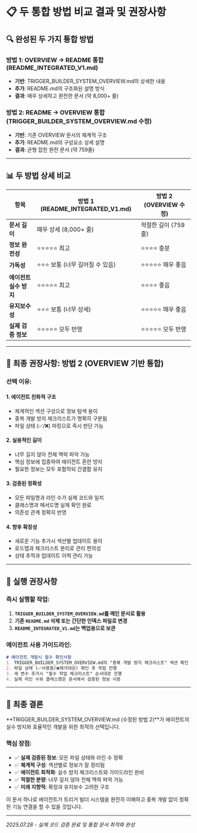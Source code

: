 # 📋 두 통합 방법 비교 결과 및 권장사항

## 🔍 완성된 두 가지 통합 방법

### 방법 1: OVERVIEW → README 통합 (README_INTEGRATED_V1.md)
- **기반**: TRIGGER_BUILDER_SYSTEM_OVERVIEW.md의 상세한 내용
- **추가**: README.md의 구조화된 설명 방식
- **결과**: 매우 상세하고 완전한 문서 (약 8,000+ 줄)

### 방법 2: README → OVERVIEW 통합 (TRIGGER_BUILDER_SYSTEM_OVERVIEW.md 수정)
- **기반**: 기존 OVERVIEW 문서의 체계적 구조
- **추가**: README.md의 구성요소 상세 설명
- **결과**: 균형 잡힌 완전 문서 (약 759줄)

---

## 📊 두 방법 상세 비교

| 항목 | 방법 1 (README_INTEGRATED_V1.md) | 방법 2 (OVERVIEW 수정) |
|------|-----------------------------------|------------------------|
| **문서 길이** | 매우 상세 (8,000+ 줄) | 적절한 길이 (759줄) |
| **정보 완전성** | ⭐⭐⭐⭐⭐ 최고 | ⭐⭐⭐⭐ 충분 |
| **가독성** | ⭐⭐⭐ 보통 (너무 길어질 수 있음) | ⭐⭐⭐⭐⭐ 매우 좋음 |
| **에이전트 실수 방지** | ⭐⭐⭐⭐⭐ 최고 | ⭐⭐⭐⭐ 좋음 |
| **유지보수성** | ⭐⭐⭐ 보통 (너무 상세) | ⭐⭐⭐⭐⭐ 매우 좋음 |
| **실제 검증 정보** | ⭐⭐⭐⭐⭐ 모두 반영 | ⭐⭐⭐⭐⭐ 모두 반영 |

---

## 🎯 **최종 권장사항: 방법 2 (OVERVIEW 기반 통합)**

### 선택 이유:

#### 1. **에이전트 친화적 구조**
- 체계적인 섹션 구성으로 정보 탐색 용이
- 중복 개발 방지 체크리스트가 명확히 구분됨
- 파일 상태 (✅/❌) 마킹으로 즉시 판단 가능

#### 2. **실용적인 길이**
- 너무 길지 않아 전체 맥락 파악 가능
- 핵심 정보에 집중하여 에이전트 혼란 방지
- 필요한 정보는 모두 포함하되 간결함 유지

#### 3. **검증된 정확성**
- 모든 파일명과 라인 수가 실제 코드와 일치
- 클래스명과 메서드명 실제 확인 완료
- 의존성 관계 정확히 반영

#### 4. **향후 확장성**
- 새로운 기능 추가시 섹션별 업데이트 용이
- 로드맵과 체크리스트 분리로 관리 편의성
- 상태 추적과 업데이트 이력 관리 가능

---

## 🚀 **실행 권장사항**

### 즉시 실행할 작업:
1. **`TRIGGER_BUILDER_SYSTEM_OVERVIEW.md`를 메인 문서로 활용**
2. **기존 `README.md` 삭제 또는 간단한 인덱스 파일로 변경**
3. **`README_INTEGRATED_V1.md`는 백업용으로 보관**

### 에이전트 사용 가이드라인:
```markdown
# 에이전트 개발시 필수 확인사항
1. TRIGGER_BUILDER_SYSTEM_OVERVIEW.md의 "중복 개발 방지 체크리스트" 섹션 확인
2. 파일 상태 (✅사용중/❌제거대상) 확인 후 작업 진행  
3. 새 변수 추가시 "필수 작업 체크리스트" 순서대로 진행
4. 실제 라인 수와 클래스명은 문서에서 검증된 정보 사용
```

---

## 📝 **최종 결론**

**TRIGGER_BUILDER_SYSTEM_OVERVIEW.md (수정된 방법 2)**가 에이전트의 실수 방지와 효율적인 개발을 위한 최적의 선택입니다.

### 핵심 장점:
- ✅ **실제 검증된 정보**: 모든 파일 상태와 라인 수 정확
- ✅ **체계적 구성**: 섹션별로 정보가 잘 정리됨  
- ✅ **에이전트 최적화**: 실수 방지 체크리스트와 가이드라인 완비
- ✅ **적절한 분량**: 너무 길지 않아 전체 맥락 파악 가능
- ✅ **미래 지향적**: 확장과 유지보수 고려한 구조

이 문서 하나로 에이전트가 트리거 빌더 시스템을 완전히 이해하고 중복 개발 없이 정확한 기능 연결을 할 수 있을 것입니다.

---

*2025.07.28 - 실제 코드 검증 완료 및 통합 문서 최적화 완성*
